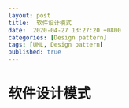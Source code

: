 ```yaml
---
layout: post
title:  软件设计模式
date:  2020-04-27 13:27:20 +0800
categories: [Design pattern]
tags: [UML, Design pattern]
published: true
---
```


# 软件设计模式

